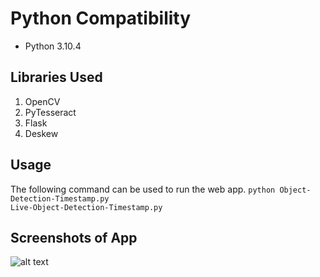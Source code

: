# Python Compatibility 
* Python 3.10.4

## Libraries Used
1. OpenCV
2. PyTesseract
3. Flask
4. Deskew

## Usage
The following command can be used to run the web app.
```python Object-Detection-Timestamp.py```<br>
```Live-Object-Detection-Timestamp.py```<br>

## Screenshots of App
![alt text](https://github.com/furiouskhan007/yolov3-output-into-excel-detection/blob/main/output.jpg?raw=true)
